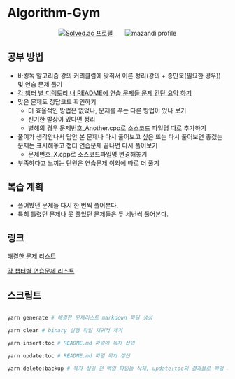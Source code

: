 # Algorithm-Gym

<div align=center>

[![Solved.ac
 프로필](http://mazassumnida.wtf/api/v2/generate_badge?boj=tjdals1771)](https://solved.ac/tjdals1771) &nbsp; &nbsp; &nbsp; ![mazandi profile](http://mazandi.herokuapp.com/api?handle=tjdals1771&theme=dark)

</div>

## 공부 방법

- 바킹독 알고리즘 강의 커리큘럼에 맞춰서 이론 정리(강의 + 종만북(필요한 경우)) 및 연습 문제 풀기
- [각 챕터 별 디렉토리 내 README에 연습 문제들 문제 간단 요약 하기](https://github.com/Sparta-Gym/Algorithm-Gym/issues/44#issue-1283115599)
- 맞은 문제도 정답코드 확인하기
  - 더 효율적인 방법은 없었나, 문제를 푸는 다른 방법이 있나 보기
  - 신기한 발상이 있다면 정리
  - 별해의 경우 문제번호\_Another.cpp로 소스코드 파일명 따로 추가하기
- 풀이가 생각안나서 답안 본 문제나 다시 풀어보고 싶은 또는 다시 풀어보면 좋겠는 문제는 표시해놓고 챕터 연습문제 끝나면 다시 풀어보기
  - 문제번호\_X.cpp로 소스코드파일명 변경해놓기
- 부족하다고 느끼는 단원은 연습문제 이외에 따로 더 풀기

## 복습 계획

- 풀어봤던 문제들 다시 한 번씩 풀어본다.
- 특히 틀렸던 문제나 못 풀었던 문제들은 두 세번씩 풀어본다.

## 링크

[해결한 문제 리스트](./problemList.md)

[각 챕터별 연습문제 리스트](https://github.com/encrypted-def/basic-algo-lecture/blob/master/workbook.md)

## 스크립트

```bash

yarn generate # 해결한 문제리스트 markdown 파일 생성

yarn clear # binary 실행 파일 재귀적 제거

yarn insert:toc # README.md 파일에 목차 삽입

yarn update:toc # README.md 파일 목차 갱신

yarn delete:backup # 목차 삽입 전 백업 파일들 삭제, update:toc의 결과물로 백업 파일들 생성

```
